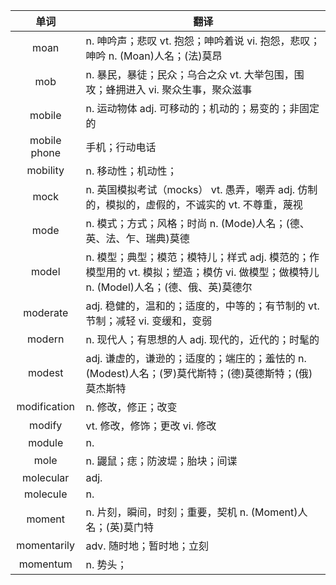 |单词|翻译  |
|:--:|--| 
|	moan  		|		n. 呻吟声；悲叹 vt. 抱怨；呻吟着说 vi. 抱怨，悲叹；呻吟 n. (Moan)人名；(法)莫昂	|		
|	mob  		|		n. 暴民，暴徒；民众；乌合之众 vt. 大举包围，围攻；蜂拥进入 vi. 聚众生事，聚众滋事	|		
|	mobile  		|		n. 运动物体 adj. 可移动的；机动的；易变的；非固定的	|		
|	mobile phone  		|		手机；行动电话	|		
|	mobility  		|		n. 移动性；机动性；	|		
|	mock  		|		n. 英国模拟考试（mocks） vt. 愚弄，嘲弄 adj. 仿制的，模拟的，虚假的，不诚实的 vt. 不尊重，蔑视	|		
|	mode  		|		n. 模式；方式；风格；时尚 n. (Mode)人名；(德、英、法、乍、瑞典)莫德	|		
|	model  		|		n. 模型；典型；模范；模特儿；样式 adj. 模范的；作模型用的 vt. 模拟；塑造；模仿 vi. 做模型；做模特儿 n. (Model)人名；(德、俄、英)莫德尔	|		
|	moderate  		|		adj. 稳健的，温和的；适度的，中等的；有节制的 vt. 节制；减轻 vi. 变缓和，变弱	|		
|	modern  		|		n. 现代人；有思想的人 adj. 现代的，近代的；时髦的	|		
|	modest  		|		adj. 谦虚的，谦逊的；适度的；端庄的；羞怯的 n. (Modest)人名；(罗)莫代斯特；(德)莫德斯特；(俄)莫杰斯特	|		
|	modification  		|		n. 修改，修正；改变	|		
|	modify  		|		vt. 修改，修饰；更改 vi. 修改	|		
|	module  		|		n. 	|		
|	mole  		|		n. 鼹鼠；痣；防波堤；胎块；间谍	|		
|	molecular  		|		adj. 	|		
|	molecule  		|		n. 	|		
|	moment  		|		n. 片刻，瞬间，时刻；重要，契机 n. (Moment)人名；(英)莫门特	|		
|	momentarily  		|		adv. 随时地；暂时地；立刻	|		
|	momentum  		|		n. 势头；	|		
